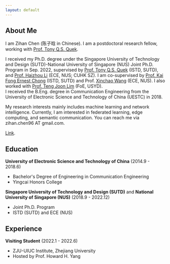 ```yaml
---
layout: default
---
```


## About Me

I am Zihan Chen (陈子晗 in Chinese).  I am a postdoctoral research fellow, working with [Prof. Tony Q.S. Quek](https://people.sutd.edu.sg/~tonyquek/).

I received my Ph.D. degree under the Singapore University of Technology and Design (SUTD)-National University of Singapore (NUS) Joint Ph.D. Program in Sep. 2022, supervised by [Prof. Tony Q.S. Quek](https://people.sutd.edu.sg/~tonyquek/) (ISTD, SUTD), and [Prof. Haizhou Li](http://www.colips.org/~eleliha/) (ECE, NUS; CUHK SZ). I am co-supervised by [Prof. Kai Fong Ernest Chong](https://people.sutd.edu.sg/~ernest_chong/index.html) (ISTD, SUTD) and Prof. [Xinchao Wang](https://sites.google.com/site/sitexinchaowang/) (ECE, NUS). I also worked with [Prof. Teng Joon Lim](https://scholar.google.com.sg/citations?user=dDQR5tIAAAAJ&hl=zh-CN) (FoE, USYD).  
I received the B.Eng. degree in Communication Engineering from the University of Electronic Science and Technology of China (UESTC) in 2018.  

My research interests mainly includes machine learning and network intelligence. Currently, I am interested in federated learning, edge computing, and semantic communication. You can reach me via zihan.chen96 AT gmail.com.

[Link](./another-page.html).  


## Education
**University of Electronic Science and Technology of China** (2014.9 - 2018.6)  

- Bachelor's Degree of Engineering in Communication Engineering  
- Yingcai Honors College  

**Singapore University of Technology and Design (SUTD)** and **National University of Singapore (NUS)** (2018.9 - 2022.12)

- Joint Ph.D. Program
- ISTD (SUTD) and ECE (NUS)


## Experience
**Visiting Student** (2022.1 - 2022.6)
- ZJU-UIUC Institute, Zhejiang University
- Hosted by Prof. Howard H. Yang
